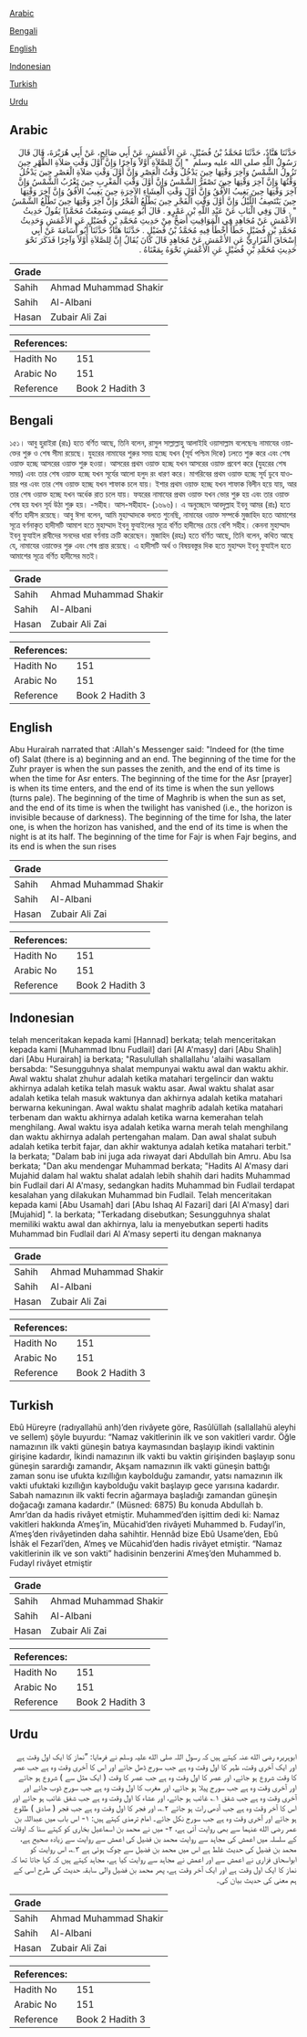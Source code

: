 [Arabic](#arabic)

[Bengali](#bengali)

[English](#english)

[Indonesian](#indonesian)

[Turkish](#turkish)

[Urdu](#urdu)

## Arabic


<div dir="rtl" lang="ar" style={{fontSize:'larger',backgroundColor:'#f8f9fa',padding:20}}>
حَدَّثَنَا هَنَّادٌ، حَدَّثَنَا مُحَمَّدُ بْنُ فُضَيْلٍ، عَنِ الأَعْمَشِ، عَنْ أَبِي صَالِحٍ، عَنْ أَبِي هُرَيْرَةَ، قَالَ قَالَ رَسُولُ اللَّهِ صلى الله عليه وسلم ‏ "‏ إِنَّ لِلصَّلاَةِ أَوَّلاً وَآخِرًا وَإِنَّ أَوَّلَ وَقْتِ صَلاَةِ الظُّهْرِ حِينَ تَزُولُ الشَّمْسُ وَآخِرَ وَقْتِهَا حِينَ يَدْخُلُ وَقْتُ الْعَصْرِ وَإِنَّ أَوَّلَ وَقْتِ صَلاَةِ الْعَصْرِ حِينَ يَدْخُلُ وَقْتُهَا وَإِنَّ آخِرَ وَقْتِهَا حِينَ تَصْفَرُّ الشَّمْسُ وَإِنَّ أَوَّلَ وَقْتِ الْمَغْرِبِ حِينَ تَغْرُبُ الشَّمْسُ وَإِنَّ آخِرَ وَقْتِهَا حِينَ يَغِيبُ الأُفُقُ وَإِنَّ أَوَّلَ وَقْتِ الْعِشَاءِ الآخِرَةِ حِينَ يَغِيبُ الأُفُقُ وَإِنَّ آخِرَ وَقْتِهَا حِينَ يَنْتَصِفُ اللَّيْلُ وَإِنَّ أَوَّلَ وَقْتِ الْفَجْرِ حِينَ يَطْلُعُ الْفَجْرُ وَإِنَّ آخِرَ وَقْتِهَا حِينَ تَطْلُعُ الشَّمْسُ ‏"‏ ‏.‏ قَالَ وَفِي الْبَابِ عَنْ عَبْدِ اللَّهِ بْنِ عَمْرٍو ‏.‏ قَالَ أَبُو عِيسَى وَسَمِعْتُ مُحَمَّدًا يَقُولُ حَدِيثُ الأَعْمَشِ عَنْ مُجَاهِدٍ فِي الْمَوَاقِيتِ أَصَحُّ مِنْ حَدِيثِ مُحَمَّدِ بْنِ فُضَيْلٍ عَنِ الأَعْمَشِ وَحَدِيثُ مُحَمَّدِ بْنِ فُضَيْلٍ خَطَأٌ أَخْطَأَ فِيهِ مُحَمَّدُ بْنُ فُضَيْلٍ ‏.‏ حَدَّثَنَا هَنَّادٌ حَدَّثَنَا أَبُو أُسَامَةَ عَنْ أَبِي إِسْحَاقَ الْفَزَارِيِّ عَنِ الأَعْمَشِ عَنْ مُجَاهِدٍ قَالَ كَانَ يُقَالُ إِنَّ لِلصَّلاَةِ أَوَّلاً وَآخِرًا فَذَكَرَ نَحْوَ حَدِيثِ مُحَمَّدِ بْنِ فُضَيْلٍ عَنِ الأَعْمَشِ نَحْوَهُ بِمَعْنَاهُ ‏.‏
</div>
<div style={{backgroundColor:'#f8f9fa',padding:20, marginBottom: 10}}><table> <thead> <tr> <th>Grade</th> <th></th> </tr> </thead> <tbody> <tr><td>Sahih</td><td>Ahmad Muhammad Shakir</td></tr><tr><td>Sahih</td><td>Al-Albani</td></tr><tr><td>Hasan</td><td>Zubair Ali Zai</td></tr></tbody></table><table> <thead> <tr> <th>References:</th> <th></th> </tr> </thead> <tbody><tr><td>Hadith No</td><td>151</td></tr><tr><td>Arabic No</td><td>151</td></tr><tr><td>Reference</td><td>Book 2 Hadith 3</td></tr></tbody></table></div>

## Bengali


<div dir="ltr" lang="bn" style={{fontSize:'larger',backgroundColor:'#f8f9fa',padding:20}}>
১৫১। আবু হুরাইরা (রাঃ) হতে বর্ণিত আছে, তিনি বলেন, রাসুল সাল্লাল্লাহু আলাইহি ওয়াসাল্লাম বলেছেনঃ নামাযের ওয়াক্তের শুরু ও শেষ সীমা রয়েছে। যুহরের নামাযের শুরুর সময় হচ্ছে যখন (সূর্য পশ্চিম দিকে) ঢলতে শুরু করে এবং শেষ ওয়াক্ত হচ্ছে আসরের ওয়াক্ত শুরু হওয়া। আসরের প্রথম ওয়াক্ত হচ্ছে যখন আসরের ওয়াক্ত প্রবেশ করে (যুহরের শেষ সময়) এবং তার শেষ ওয়াক্ত হচ্ছে যখন সূর্যের আলো হলুদ রং ধারণ করে। মাগরিবের প্রথম ওয়াক্ত হচ্ছে সূর্য ডুবে যাওয়ার পর এবং তার শেষ ওয়াক্ত হচ্ছে যখন শাফাক চলে যায়। ইশার প্রথম ওয়াক্ত হচ্ছে যখন শাফাক বিলীন হয়ে যায়, আর তার শেষ ওয়াক্ত হচ্ছে যখন অর্ধেক রাত চলে যায়। ফযরের নামাযের প্রথম ওয়াক্ত যখন ভোর শুরু হয় এবং তার ওয়াক্ত শেষ হয় যখন সূর্য উঠা শুরু হয়। -সহীহ। আস-সহীহাহ- (১৬৯৬)। এ অনুচ্ছেদে আবদুল্লাহ ইবনু আমর (রাঃ) হতে বর্ণিত হাদীস রয়েছে। আবু ঈসা বলেন, আমি মুহাম্মাদকে বলতে শুনেছি, নামাযের ওয়াক্ত সম্পর্কে মুজাহিদ হতে আমাশের সূত্রে বর্ণনাকৃত হাদীসটি আমাশ হতে মুহাম্মাদ ইবনু ফুযাইলের সূত্রে বর্ণিত হাদীসের চেয়ে বেশি সহীহ। কেননা মুহাম্মাদ ইবনু ফুযাইল রাবীদের সনদের ধারা বর্ণনায় ক্রটি করেছেন। মুজাহিদ (রহঃ) হতে বর্ণিত আছে, তিনি বলেন, কথিত আছে যে, নামাযের ওয়াক্তের শুরু এবং শেষ প্রান্ত রয়েছে। এ হাদীসটি অর্থ ও বিষয়বস্তুর দিক হতে মুহাম্মদ ইবনু ফুযাইল হতে আমাশের সূত্রে বর্ণিত হাদীসের মতই।
</div>
<div style={{backgroundColor:'#f8f9fa',padding:20, marginBottom: 10}}><table> <thead> <tr> <th>Grade</th> <th></th> </tr> </thead> <tbody> <tr><td>Sahih</td><td>Ahmad Muhammad Shakir</td></tr><tr><td>Sahih</td><td>Al-Albani</td></tr><tr><td>Hasan</td><td>Zubair Ali Zai</td></tr></tbody></table><table> <thead> <tr> <th>References:</th> <th></th> </tr> </thead> <tbody><tr><td>Hadith No</td><td>151</td></tr><tr><td>Arabic No</td><td>151</td></tr><tr><td>Reference</td><td>Book 2 Hadith 3</td></tr></tbody></table></div>

## English


<div dir="ltr" lang="en" style={{fontSize:'larger',backgroundColor:'#f8f9fa',padding:20}}>
Abu Hurairah narrated that :Allah's Messenger said: "Indeed for (the time of) Salat (there is a) beginning and an end. The beginning of the time for the Zuhr prayer is when the sun passes the zenith, and the end of its time is when the time for Asr enters. The beginning of the time for the Asr [prayer] is when its time enters, and the end of its time is when the sun yellows (turns pale). The beginning of the time of Maghrib is when the sun as set, and the end of its time is when the twilight has vanished (i.e., the horizon is invisible because of darkness). The beginning of the time for Isha, the later one, is when the horizon has vanished, and the end of its time is when the night is at its half. The beginning of the time for Fajr is when Fajr begins, and its end is when the sun rises
</div>
<div style={{backgroundColor:'#f8f9fa',padding:20, marginBottom: 10}}><table> <thead> <tr> <th>Grade</th> <th></th> </tr> </thead> <tbody> <tr><td>Sahih</td><td>Ahmad Muhammad Shakir</td></tr><tr><td>Sahih</td><td>Al-Albani</td></tr><tr><td>Hasan</td><td>Zubair Ali Zai</td></tr></tbody></table><table> <thead> <tr> <th>References:</th> <th></th> </tr> </thead> <tbody><tr><td>Hadith No</td><td>151</td></tr><tr><td>Arabic No</td><td>151</td></tr><tr><td>Reference</td><td>Book 2 Hadith 3</td></tr></tbody></table></div>

## Indonesian


<div dir="ltr" lang="id" style={{fontSize:'larger',backgroundColor:'#f8f9fa',padding:20}}>
telah menceritakan kepada kami [Hannad] berkata; telah menceritakan kepada kami [Muhammad Ibnu Fudlail] dari [Al A'masy] dari [Abu Shalih] dari [Abu Hurairah] ia berkata; "Rasulullah shallallahu 'alaihi wasallam bersabda: "Sesungguhnya shalat mempunyai waktu awal dan waktu akhir. Awal waktu shalat zhuhur adalah ketika matahari tergelincir dan waktu akhirnya adalah ketika telah masuk waktu asar. Awal waktu shalat asar adalah ketika telah masuk waktunya dan akhirnya adalah ketika matahari berwarna kekuningan. Awal waktu shalat maghrib adalah ketika matahari terbenam dan waktu akhirnya adalah ketika warna kemerahan telah menghilang. Awal waktu isya adalah ketika warna merah telah menghilang dan waktu akhirnya adalah pertengahan malam. Dan awal shalat subuh adalah ketika terbit fajar, dan akhir waktunya adalah ketika matahari terbit." Ia berkata; "Dalam bab ini juga ada riwayat dari Abdullah bin Amru. Abu Isa berkata; "Dan aku mendengar Muhammad berkata; "Hadits Al A'masy dari Mujahid dalam hal waktu shalat adalah lebih shahih dari hadits Muhammad bin Fudlail dari Al A'masy, sedangkan hadits Muhammad bin Fudlail terdapat kesalahan yang dilakukan Muhammad bin Fudlail. Telah menceritakan kepada kami [Abu Usamah] dari [Abu Ishaq Al Fazari] dari [Al A'masy] dari [Mujahid] ". Ia berkata; "Terkadang disebutkan; Sesungguhnya shalat memiliki waktu awal dan akhirnya, lalu ia menyebutkan seperti hadits Muhammad bin Fudlail dari Al A'masy seperti itu dengan maknanya
</div>
<div style={{backgroundColor:'#f8f9fa',padding:20, marginBottom: 10}}><table> <thead> <tr> <th>Grade</th> <th></th> </tr> </thead> <tbody> <tr><td>Sahih</td><td>Ahmad Muhammad Shakir</td></tr><tr><td>Sahih</td><td>Al-Albani</td></tr><tr><td>Hasan</td><td>Zubair Ali Zai</td></tr></tbody></table><table> <thead> <tr> <th>References:</th> <th></th> </tr> </thead> <tbody><tr><td>Hadith No</td><td>151</td></tr><tr><td>Arabic No</td><td>151</td></tr><tr><td>Reference</td><td>Book 2 Hadith 3</td></tr></tbody></table></div>

## Turkish


<div dir="ltr" lang="tr" style={{fontSize:'larger',backgroundColor:'#f8f9fa',padding:20}}>
Ebû Hüreyre (radıyallahü anh)’den rivâyete göre, Rasûlüllah (sallallahü aleyhi ve sellem) şöyle buyurdu: “Namaz vakitlerinin ilk ve son vakitleri vardır. Öğle namazının ilk vakti güneşin batıya kaymasından başlayıp ikindi vaktinin girişine kadardır, İkindi namazının ilk vakti bu vaktin girişinden başlayıp sonu güneşin sarardığı zamandır, Akşam namazının ilk vakti güneşin battığı zaman sonu ise ufukta kızıllığın kaybolduğu zamandır, yatsı namazının ilk vakti ufuktaki kızıllığın kaybolduğu vakit başlayıp gece yarısına kadardır. Sabah namazının ilk vakti fecrin ağarmaya başladığı zamandan güneşin doğacağı zamana kadardır.” (Müsned: 6875) Bu konuda Abdullah b. Amr’dan da hadis rivâyet etmiştir. Muhammed’den işittim dedi ki: Namaz vakitleri hakkında A’meş’in, Mücahid’den rivâyeti Muhammed b. Fudayl’in, A’meş’den rivâyetinden daha sahihtir. Hennâd bize Ebû Usame’den, Ebû İshâk el Fezarî’den, A’meş ve Mücahid’den hadis rivâyet etmiştir. “Namaz vakitlerinin ilk ve son vakti” hadisinin benzerini A’meş’den Muhammed b. Fudayl rivâyet etmiştir
</div>
<div style={{backgroundColor:'#f8f9fa',padding:20, marginBottom: 10}}><table> <thead> <tr> <th>Grade</th> <th></th> </tr> </thead> <tbody> <tr><td>Sahih</td><td>Ahmad Muhammad Shakir</td></tr><tr><td>Sahih</td><td>Al-Albani</td></tr><tr><td>Hasan</td><td>Zubair Ali Zai</td></tr></tbody></table><table> <thead> <tr> <th>References:</th> <th></th> </tr> </thead> <tbody><tr><td>Hadith No</td><td>151</td></tr><tr><td>Arabic No</td><td>151</td></tr><tr><td>Reference</td><td>Book 2 Hadith 3</td></tr></tbody></table></div>

## Urdu


<div dir="rtl" lang="ur" style={{fontSize:'larger',backgroundColor:'#f8f9fa',padding:20}}>
ابوہریرہ رضی الله عنہ کہتے ہیں کہ رسول اللہ صلی الله علیہ وسلم نے فرمایا: ”نماز کا ایک اول وقت ہے اور ایک آخری وقت، ظہر کا اول وقت وہ ہے جب سورج ڈھل جائے اور اس کا آخری وقت وہ ہے جب عصر کا وقت شروع ہو جائے، اور عصر کا اول وقت وہ ہے جب عصر کا وقت ( ایک مثل سے ) شروع ہو جائے اور آخری وقت وہ ہے جب سورج پیلا ہو جائے، اور مغرب کا اول وقت وہ ہے جب سورج ڈوب جائے اور آخری وقت وہ ہے جب شفق ۱؎ غائب ہو جائے، اور عشاء کا اول وقت وہ ہے جب شفق غائب ہو جائے اور اس کا آخر وقت وہ ہے جب آدھی رات ہو جائے ۲؎، اور فجر کا اول وقت وہ ہے جب فجر ( صادق ) طلوع ہو جائے اور آخری وقت وہ ہے جب سورج نکل جائے۔ امام ترمذی کہتے ہیں: ۱- اس باب میں عبداللہ بن عمر رضی الله عنہما سے بھی روایت آئی ہے، ۲- میں نے محمد بن اسماعیل بخاری کو کہتے سنا کہ اوقات کے سلسلہ میں اعمش کی مجاہد سے روایت محمد بن فضیل کی اعمش سے روایت سے زیادہ صحیح ہے، محمد بن فضیل کی حدیث غلط ہے اس میں محمد بن فضیل سے چوک ہوئی ہے ۳؎، اس روایت کو ابواسحاق فزاری نے اعمش سے اور اعمش نے مجاہد سے روایت کیا ہے، مجاہد کہتے ہیں کہ کہا جاتا تھا کہ نماز کا ایک اول وقت ہے اور ایک آخر وقت ہے، پھر محمد بن فضیل والی سابقہ حدیث کی طرح اسی کے ہم معنی کی حدیث بیان کی۔
</div>
<div style={{backgroundColor:'#f8f9fa',padding:20, marginBottom: 10}}><table> <thead> <tr> <th>Grade</th> <th></th> </tr> </thead> <tbody> <tr><td>Sahih</td><td>Ahmad Muhammad Shakir</td></tr><tr><td>Sahih</td><td>Al-Albani</td></tr><tr><td>Hasan</td><td>Zubair Ali Zai</td></tr></tbody></table><table> <thead> <tr> <th>References:</th> <th></th> </tr> </thead> <tbody><tr><td>Hadith No</td><td>151</td></tr><tr><td>Arabic No</td><td>151</td></tr><tr><td>Reference</td><td>Book 2 Hadith 3</td></tr></tbody></table></div>